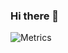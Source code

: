 ### Hi there 👋

![Metrics](https://github.com/my-github-user/my-github-user/blob/main/github-metrics.svg)

